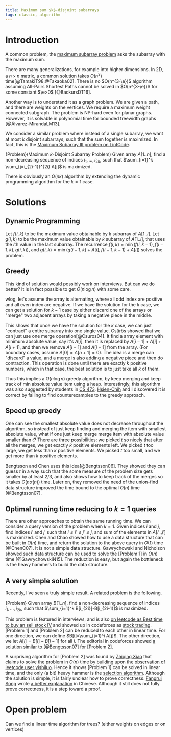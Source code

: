 ```yaml
---
title: Maximum sum $k$-disjoint subarrays
tags: classic, algorithm
---
```


# Introduction

A common problem, the [maximum subarray problem](http://en.wikipedia.org/wiki/Maximum_subarray_problem) asks the subarray with the maximum sum. 

There are many generalizations, for example into higher dimensions. In 2D, a $n\times n$ matrix, a common solution takes $O(n^3)$ time[@TamakiT98;@Takaoka02]. There is no $O(n^{3-\e})$ algorithm assuming All-Pairs Shortest Paths cannot be solved in $O(n^{3-\e})$ for some constant $\e>0$ [@BackursDT16]. 

Another way is to understand it as a graph problem. We are given a path, and there are weights on the vertices. We require a maximum weight connected subgraph. The problem is NP-hard even for planar graphs. However, it is solvable in polynomial time for bounded treewidth graphs [@Álvarez-MirandaLM13].

We consider a similar problem where instead of a single subarray, we want at most $k$ disjoint subarrays, such that the sum together is maximized. In fact, this is the [Maximum Subarray III problem on LintCode](http://www.lintcode.com/en/problem/maximum-subarray-iii/).

{Problem}(Maximum $k$-Disjoint Subarray Problem)
    Given array $A[1..n]$, find a non-decreasing sequence of indices $i_1,\ldots,i_{2k}$, such that $\sum_{i=1}^k \sum_{j=i_{2i-1}}^{2i} A[j]$ is maximized.

There is obviously an $O(nk)$ algorithm by extending the dynamic programming algorithm for the $k=1$ case.

# Solutions

## Dynamic Programming

Let $f(i,k)$ to be the maximum value obtainable by $k$ subarray of $A[1..i]$.
Let $g(i,k)$ to be the maximum value obtainable by $k$ subarray of $A[1..i]$, that uses the $i$th value in the last subarray. 
The recurrence $f(i,k) = \min(f(i,k-1),f(i-1,k),g(i,k))$, and $g(i,k) = \min(g(i-1,k)+A[i],f(i-1,k-1)+A[i])$ solves the problem.

## Greedy

This kind of solution would possibly work on interviews. But can we do better?
It is in fact possible to get $O(n\log n)$ with some care. 

wlog, let's assume the array is alternating, where all odd index are positive and all even index are negative. 
If we have the solution for the $k$ case, we can get a solution for $k-1$ case by either discard one of the arrays or "merge" two adjacent arrays by taking a negative piece in the middle. 

This shows that once we have the solution for the $k$ case, we can just "contract" a entire subarray into one single value. Csűrös showed that we can just use one merge operation[@Csuros04]. It find a array element with minimum absolute value, say it's $A[i]$, then it is replaced by $A[i-1]+A[i]+A[i+1]$, and then we remove $A[i-1]$ and $A[i+1]$ from the array. (For boundary cases, assume $A[0]=A[n+1]=0$).
The idea is a merge can "discard" a value, and a merge is also adding a negative piece and then do contraction. This operation is done until there are exactly $k$ positive numbers, which in that case, the best solution is to just take all $k$ of them.

Thus this implies a $O(n\log n)$ greedy algorithm, by keep merging and keep track of min absolute value item using a heap. Interestingly, this algorithm was also suggested by students in [CS 473](https://courses.engr.illinois.edu/cs473/). [Hsien-Chih](http://web.engr.illinois.edu/~hchang17/) and I discovered it is correct by failing to find counterexamples to the greedy approach.

## Speed up greedy

One can see the smallest absolute value does not decrease throughout the algorithm, so instead of just keep finding and merging the item with smallest absolute value, what if one just keep merge merge item with absolute value smaller than $t$? There are three possibilities: we picked $t$ so nicely that after all the merges, we get exactly $k$ positive elements left. We picked $t$ too large, we get less than $k$ positive elements. We picked $t$ too small, and we get more than $k$ positive elements.

Bengtsson and Chen uses this idea[@Bengtsson06]. They showed they can guess $t$ in a way such that the some measure of the problem size gets smaller by at least $2/3$, and also shows how to keep track of the merges so it takes $O(n\alpha(n))$ time. Later on, they removed the need of the union-find data structure improved the time bound to the optimal $O(n)$ time [@Bengtsson07]. 

## Optimal running time reducing to $k=1$ queries

There are other approaches to obtain the same running time. We can consider a query version of the problem when $k=1$. 
Given indices $i$ and $j$, find indices $i'$ and $j'$ such that $i\leq i'\leq j'\leq j$, and sum of the elements in $A[i'..j']$ is maximized. Chen and Chao showed how to use a data structure that can be built in $O(n)$ time, and return the solution to the above query in $O(1)$ time [@ChenC07]. It is not a simple data structure. Gawrychowski and Nicholson showed such data structure can be used to solve the [Problem 1] in $O(n)$ time [@GawrychowskiN15]. The reduction is easy, but again the bottleneck is the heavy hammers to build the data structure. 

## A very simple solution

Recently, I've seen a truly simple result. A related problem is the following.

{Problem}
    Given array $B[1..n]$, find a non-decreasing sequence of indices $i_1,\ldots,i_{2k}$, such that $\sum_{i=1}^k B[i_{2i}]-B[i_{2i-1}]$ is maximized.

This problem is featured in interviews, and is also [on leetcode as Best time to buy an sell stock IV](https://leetcode.com/problems/best-time-to-buy-and-sell-stock-iv/) and showed up in codeforces as [stock trading](http://codeforces.com/contest/391/problem/F3). 
[Problem 1] and [Problem 2] can be reduced to each other in linear time. For one direction, we can define $B[i]=\sum_{j=1}^i A[j]$. The other direction, we let $A[i]=B[i]-B[i-1]$ for all $i$. The editorial in codeforces showed [a solution similar to [@Bengtsson07]](http://codeforces.com/blog/entry/10727) for [Problem 2].

A surprising algorithm for [Problem 2] was found by [Zhiqing Xiao](https://zhiqingxiao.weebly.com) that claims to solve the problem in $O(n)$ time by building upon the [observation of leetcode user yishiluo](https://leetcode.com/problems/best-time-to-buy-and-sell-stock-iv/discuss/54118/C%2B%2B-Solution-with-O(n-%2B-klgn)-time-using-Max-Heap-and-Stack). Hence it shows [Problem 1] can be solved in linear time, and the only (a bit) heavy hammer is the [selection algorithm](https://en.wikipedia.org/wiki/Selection_algorithm). Although the solution is simple, it is fairly unclear how to prove correctness. [Fangrui Song](http://maskray.me) wrote [a better explanation](http://maskray.me/blog/2015-03-27-leetcode-best-time-to-buy-and-sell-stock-iv) in Chinese. Although it still does not fully prove correctness, it is a step toward a proof. 

# Open problem

Can we find a linear time algorithm for trees? (either weights on edges or on vertices)
